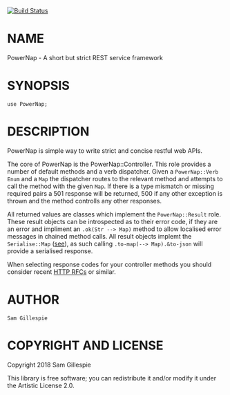 [![Build Status](https://travis-ci.org/samgwise/p6-PowerNap.svg?branch=master)](https://travis-ci.org/samgwise/p6-PowerNap)

NAME
====

PowerNap - A short but strict REST service framework

SYNOPSIS
========

    use PowerNap;

DESCRIPTION
===========

PowerNap is simple way to write strict and concise restful web APIs.

The core of PowerNap is the PowerNap::Controller. This role provides a number of default methods and a verb dispatcher. Given a `PowerNap::Verb` `Enum` and a `Map` the dispatcher routes to the relevant method and attempts to call the method with the given `Map`. If there is a type mismatch or missing required pairs a 501 response will be returned, 500 if any other exception is thrown and the method controlls any other responses.

All returned values are classes which implement the `PowerNap::Result` role. These result objects can be introspected as to their error code, if they are an error and impliment an `.ok(Str --> Map)` method to allow localised error messages in chained method calls. All result objects implemt the `Serialise::Map` ([see](http://modules.perl6.org/dist/Serialise::Map:cpan:SAMGWISE)), as such calling `.to-map(--> Map).&to-json` will provide a serialised response.

When selecting response codes for your controller methods you should consider recent [HTTP RFCs](https://www.w3.org/Protocols/rfc2616/rfc2616-sec10.html) or similar.

AUTHOR
======

    Sam Gillespie

COPYRIGHT AND LICENSE
=====================

Copyright 2018 Sam Gillespie

This library is free software; you can redistribute it and/or modify it under the Artistic License 2.0.

